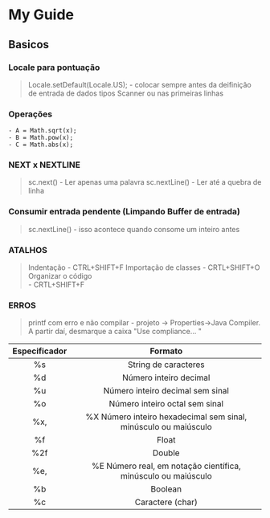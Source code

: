 # My Guide

## Basicos

### Locale para pontuação
> Locale.setDefault(Locale.US);
	- colocar sempre antes da deifinição de entrada de dados tipos Scanner ou nas primeiras linhas

### Operações
	- A = Math.sqrt(x);
	- B = Math.pow(x);
	- C = Math.abs(x);
	
### NEXT x NEXTLINE
> sc.next()
	- Ler apenas uma palavra
> sc.nextLine()
	- Ler até a quebra de linha

### Consumir entrada pendente (Limpando Buffer de entrada)
> sc.nextLine()
	- isso acontece quando consome um inteiro antes

### ATALHOS
> Indentação
	- CTRL+SHIFT+F
> Importação de classes
	- CRTL+SHIFT+O
> Organizar o código	
	- CRTL+SHIFT+F

### ERROS
> printf com erro e não compilar
	- projeto -> Properties->Java Compiler. A partir daí, desmarque a caixa "Use compliance… "
	
| Especificador		 |	Formato			  												 |
| :----------------: | :---------------------------------------------------------------: |
|		%s		     |	String de caracteres											 |
|		%d		     |	Número inteiro decimal											 |
|		%u		     |	Número inteiro decimal sem sinal								 |						 
|		%o		     |	Número inteiro octal sem sinal									 |
|		%x, 	     |	%X	Número inteiro hexadecimal sem sinal, minúsculo ou maiúsculo |
|		%f		     |	Float															 |
|		%2f		     |	Double														 	 |
|		%e, 	     |	%E	Número real, em notação científica, minúsculo ou maiúsculo	 |
|		%b		     |	Boolean														 	 |
|		%c		     |	Caractere (char)											     |
